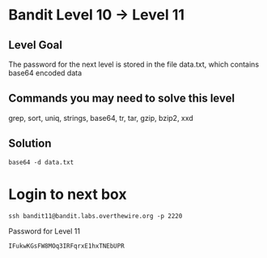 # Bandit Level 10 → Level 11

## Level Goal

The password for the next level is stored in the file data.txt, which contains base64 encoded data

## Commands you may need to solve this level

grep, sort, uniq, strings, base64, tr, tar, gzip, bzip2, xxd

## Solution

```
base64 -d data.txt
```

# Login to next box
```
ssh bandit11@bandit.labs.overthewire.org -p 2220
```

Password for Level 11
```
IFukwKGsFW8MOq3IRFqrxE1hxTNEbUPR
```
